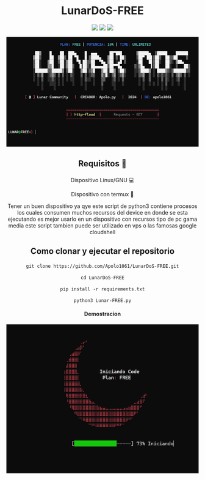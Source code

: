 <div align=center>

# LunarDoS-FREE

<img src="https://img.shields.io/badge/Python-3.8-blue"> <img src="https://img.shields.io/badge/Version-1-red"> <img src="https://img.shields.io/badge/Descarga-Gratis-green"></a>

<img src="/Captura de pantalla 2024-05-26 210323.png"></img>

## <p align="center">Requisitos 📄</p> 

Dispositivo Linux/GNU ️💻

Dispositivo con termux 📱

Tener un buen dispositivo ya qye este script de python3 contiene procesos los cuales consumen muchos recursos del device en donde se esta ejecutando es mejor usarlo en un dispositivo con recursos tipo de pc gama media este script tambien puede ser utilizado en vps o las famosas google cloudshell
##  Como clonar y ejecutar el repositorio
```
git clone https://github.com/Apolo1061/LunarDoS-FREE.git
```
```
cd LunarDoS-FREE
```
```
pip install -r requirements.txt
```
```
python3 Lunar-FREE.py
```
#### Demostracion
<img src="/Captura de pantalla 2024-05-26 210253.png"></img>
